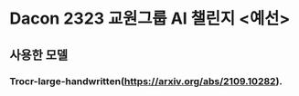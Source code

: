 # Dacon 2323 교원그룹 AI 챌린지 <예선>

## 사용한 모델 
### Trocr-large-handwritten(https://arxiv.org/abs/2109.10282).
